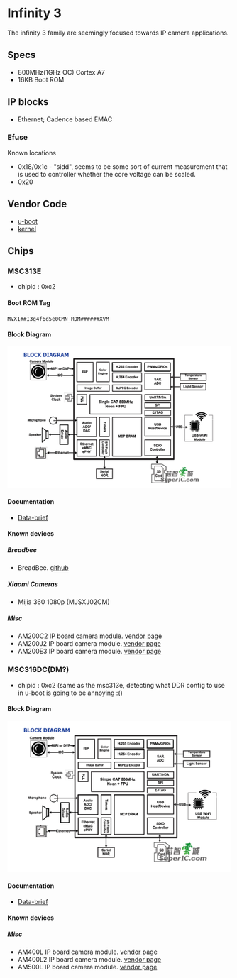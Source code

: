 # Infinity 3

The infinity 3 family are seemingly focused towards IP camera applications.

## Specs

- 800MHz(1GHz OC) Cortex A7
- 16KB Boot ROM

## IP blocks

- Ethernet; Cadence based EMAC

### Efuse 

Known locations

- 0x18/0x1c - "sidd", seems to be some sort of current measurement that is used to controller whether the core voltage can be scaled.
- 0x20


## Vendor Code

- [u-boot](https://github.com/fifteenhex/uboot_msc313e)
- [kernel](https://github.com/fifteenhex/linux_msc313e)

## Chips

### MSC313E

- chipid : 0xc2

#### Boot ROM Tag
```
MVX1##I3g4f6d5e0CMN_ROM######XVM
```

#### Block Diagram

![MSC313E block diagram](msc313e_blockdiagram.png)

#### Documentation

- [Data-brief](msc313e_pb_v03.pdf)

#### Known devices

##### Breadbee
- BreadBee. [github](https://github.com/breadbee/breadbee)

##### Xiaomi Cameras

- Mijia 360 1080p (MJSXJ02CM)

##### Misc 

- AM200C2 IP board camera module. [vendor page](https://www.xonz-cctv.com/product/hisilicon-solution-hc130a/)
- AM200J2 IP board camera module. [vendor page](https://www.xonz-cctv.com/product/ti-solution-ip82/)
- AM200E3 IP board camera module. [vendor page](https://www.xonz-cctv.com/product/mstar-solution-mc200e/)

### MSC316DC(DM?)

- chipid : 0xc2 (same as the msc313e, detecting what DDR config to use in u-boot is going to be annoying :()

#### Block Diagram

![MSC316DC block diagram](msc316dc_blockdiagram.png)

#### Documentation

- [Data-brief](msc316dc_pb_v03.pdf)

#### Known devices

##### Misc 

- AM400L IP board camera module. [vendor page](https://www.xonz-cctv.com/product/hisilicon-2-0mp-ip-camera-main-board-module-hc200e/)
- AM400L2 IP board camera module. [vendor page](https://www.xonz-cctv.com/product/hisilicon-1-3mp-ip-main-board-module-hc130e/)
- AM500L IP board camera module. [vendor page](https://www.xonz-cctv.com/product/mstar-solution-mt200c/)
